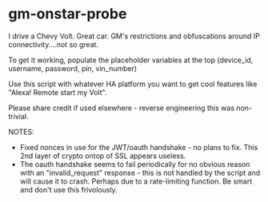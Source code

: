 # gm-onstar-probe

I drive a Chevy Volt. Great car. GM's restrictions and obfuscations around IP connectivity....not so great.

To get it working, populate the placeholder variables at the top (device_id, username, password, pin, vin_number) 

Use this script with whatever HA platform you want to get cool features like "Alexa! Remote start my Volt". 

Please share credit if used elsewhere - reverse engineering this was non-trivial. 

NOTES:

- Fixed nonces in use for the JWT/oauth handshake - no plans to fix. This 2nd layer of crypto ontop of SSL appears useless.
- The oauth handshake seems to fail periodically for no obvious reason with an "invalid_request" response - this is not handled by the script and will cause it to crash. Perhaps due to a rate-limiting function. Be smart and don't use this frivolously.
